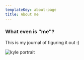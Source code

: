 ```yaml
---
templateKey: about-page
title: About me
---
```

### What even is "me"?

This is my journal of figuring it out :)

![kyle portrait](/img/kyle.jpg "Picture of me!")
